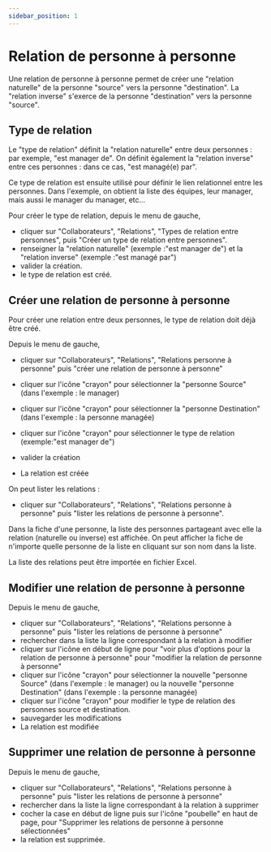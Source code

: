 ```yaml
---
sidebar_position: 1
---
```


# Relation de personne à personne

Une relation de personne à personne permet de créer une "relation naturelle" de la personne "source" vers la personne "destination".
La "relation inverse" s'exerce de la personne "destination" vers la personne "source".



<Youtube code="ZUjvpIYY-kg"/>

## Type de relation

Le "type de relation" définit la "relation naturelle" entre deux personnes : par exemple, "est manager de".
On définit également la "relation inverse" entre ces personnes : dans ce cas, "est managé(e) par".

Ce type de relation est ensuite utilisé pour définir le lien relationnel entre les personnes. Dans l'exemple, on obtient la liste des équipes, leur manager, mais aussi le manager du manager, etc...

Pour créer le type de relation, depuis le menu de gauche,

-   cliquer sur "Collaborateurs", "Relations", "Types de relation entre personnes", puis "Créer un type de relation entre personnes".
-   renseigner la "relation naturelle" (exemple :"est manager de") et la "relation inverse" (exemple :"est managé par")
-   valider la création.
-   le type de relation est créé.


## Créer une relation de personne à personne

Pour créer une relation entre deux personnes, le type de relation doit déjà être créé.

Depuis le menu de gauche,

-   cliquer sur "Collaborateurs", "Relations", "Relations personne à personne" puis "créer une relation de personne à personne"

-   cliquer sur l'icône "crayon" pour sélectionner la "personne Source" (dans l'exemple : le manager)
-   cliquer sur l'icône "crayon" pour sélectionner la "personne Destination" (dans l'exemple : la personne managée)
-   cliquer sur l'icône "crayon" pour sélectionner le type de relation (exemple:"est manager de")
-   valider la création
-   La relation est créée

On peut lister les relations :

-   cliquer sur "Collaborateurs", "Relations", "Relations personne à personne" puis "lister les relations de personne à personne".

Dans la fiche d'une personne, la liste des personnes partageant avec elle la relation (naturelle ou inverse) est affichée.
On peut afficher la fiche de n'importe quelle personne de la liste en cliquant sur son nom dans la liste.

La liste des relations peut être importée en fichier Excel.

## Modifier une relation de personne à personne

Depuis le menu de gauche,

-   cliquer sur "Collaborateurs", "Relations", "Relations personne à personne" puis "lister les relations de personne à personne"
-   rechercher dans la liste la ligne correspondant à la relation à modifier
-   cliquer sur l'icône en début de ligne pour "voir plus d'options pour la relation de personne à personne" pour "modifier la relation de personne à personne"
-   cliquer sur l'icône "crayon" pour sélectionner la nouvelle "personne Source" (dans l'exemple : le manager) ou la nouvelle "personne Destination" (dans l'exemple : la personne managée)
-   cliquer sur l'icône "crayon" pour modifier le type de relation des personnes source et destination.
-   sauvegarder les modifications
-   La relation est modifiée

## Supprimer une relation de personne à personne

Depuis le menu de gauche,

-   cliquer sur "Collaborateurs", "Relations", "Relations personne à personne" puis "lister les relations de personne à personne"
-   rechercher dans la liste la ligne correspondant à la relation à supprimer
-   cocher la case en début de ligne puis sur l'icône "poubelle" en haut de page, pour "Supprimer les relations de personne à personne sélectionnées"
-   la relation est supprimée.